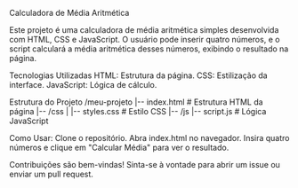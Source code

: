 Calculadora de Média Aritmética

Este projeto é uma calculadora de média aritmética simples desenvolvida com HTML, CSS e JavaScript. O usuário pode inserir quatro números, e o script calculará a média aritmética desses números, exibindo o resultado na página.

Tecnologias Utilizadas
HTML: Estrutura da página.
CSS: Estilização da interface.
JavaScript: Lógica de cálculo.

Estrutura do Projeto
/meu-projeto
|-- index.html          # Estrutura HTML da página
|-- /css
|   |-- styles.css      # Estilo CSS
|-- /js
    |-- script.js       # Lógica JavaScript
    
Como Usar:
Clone o repositório.
Abra index.html no navegador.
Insira quatro números e clique em "Calcular Média" para ver o resultado.

Contribuições são bem-vindas! Sinta-se à vontade para abrir um issue ou enviar um pull request.
